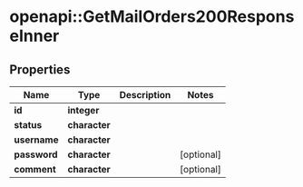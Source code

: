 # openapi::GetMailOrders200ResponseInner


## Properties
Name | Type | Description | Notes
------------ | ------------- | ------------- | -------------
**id** | **integer** |  | 
**status** | **character** |  | 
**username** | **character** |  | 
**password** | **character** |  | [optional] 
**comment** | **character** |  | [optional] 



